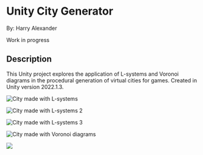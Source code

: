 # Unity City Generator

By: Harry Alexander

Work in progress

## Description

This Unity project explores the application of L-systems and Voronoi diagrams in the procedural generation of virtual cities for games. Created in Unity version 2022.1.3.

![City made with L-systems](C:\Users\harry\OneDrive\Documents\Unity-projects\city-generation-project\images\L-sys_city3.PNG)

![City made with L-systems 2](C:\Users\harry\OneDrive\Documents\Unity-projects\city-generation-project\images\L-sys_city2.PNG)

![City made with L-systems 3](C:\Users\harry\OneDrive\Documents\Unity-projects\city-generation-project\images\L-sys_city1.PNG)

![City made with Voronoi diagrams](C:\Users\harry\OneDrive\Documents\Unity-projects\city-generation-project\images\voronoi_city.PNG)

![](C:\Users\harry\OneDrive\Documents\Unity-projects\city-generation-project\images\voronoi-city-bricks.PNG)